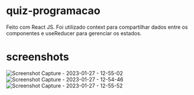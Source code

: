 # quiz-programacao
Feito com React JS. Foi utilizado context para compartilhar dados entre os componentes e useReducer para gerenciar os estados.

# screenshots
![Screenshot Capture - 2023-01-27 - 12-55-02](https://user-images.githubusercontent.com/104312621/215130918-33e1580a-8b83-40b9-87a7-2beb71875f35.png)
![Screenshot Capture - 2023-01-27 - 12-54-46](https://user-images.githubusercontent.com/104312621/215130964-bf8b0779-e6ed-49d6-9266-e7c61c0a4415.png)
![Screenshot Capture - 2023-01-27 - 12-55-52](https://user-images.githubusercontent.com/104312621/215131048-cb875234-2eb4-45b1-b12d-bdf9c999160a.png)






